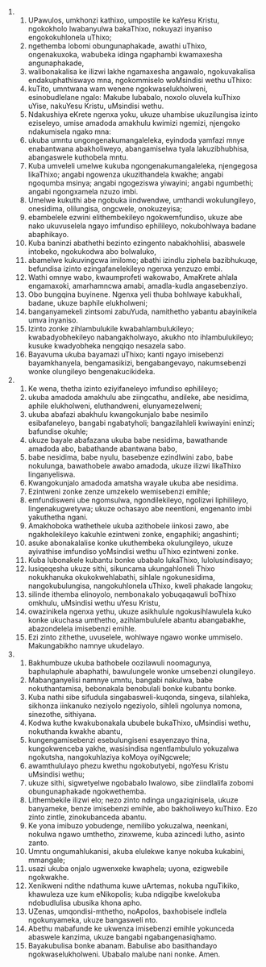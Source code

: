 <ol>
  <li>
    <ol>
      <li>UPawulos, umkhonzi kathixo, umpostile ke kaYesu Kristu,  ngokokholo lwabanyulwa bakaThixo, nokuyazi inyaniso engokokuhlonela uThixo;</li>
      <li>ngethemba lobomi obungunaphakade, awathi uThixo,  ongenakuxoka, wabubeka idinga ngaphambi kwamaxesha angunaphakade,</li>
      <li>walibonakalisa ke ilizwi lakhe ngamaxesha angawalo,  ngokuvakalisa endakuphathiswayo mna, ngokommiselo woMsindisi wethu uThixo:</li>
      <li>kuTito, umntwana wam wenene ngokwaselukholweni,  esinobudlelane ngalo: Makube lubabalo, noxolo oluvela kuThixo uYise, nakuYesu Kristu, uMsindisi wethu.</li>
      <li>Ndakushiya eKrete ngenxa yoku, ukuze uhambise ukuzilungisa izinto eziseleyo, umise amadoda amakhulu kwimizi ngemizi,  njengoko ndakumisela ngako mna:</li>
      <li>ukuba umntu ungongenakumangaleleka, eyindoda yamfazi mnye enabantwana abakholiweyo, abangamiselwa tyala lakuzibhubhisa,  abangaswele kuthobela mntu.</li>
      <li>Kuba umveleli umelwe kukuba ngongenakumangaleleka,  njengegosa likaThixo; angabi ngowenza ukuzithandela kwakhe;  angabi ngoqumba msinya; angabi ngogeziswa yiwayini; angabi ngumbethi; angabi ngongxamela nzuzo imbi.</li>
      <li>Umelwe kukuthi abe ngobuka iindwendwe, umthandi wokulungileyo, onesidima, olilungisa, ongcwele, onokuzeyisa;</li>
      <li>ebambelele ezwini elithembekileyo ngokwemfundiso, ukuze abe nako ukuvuselela ngayo imfundiso ephilileyo, nokubohlwaya badane abaphikayo.</li>
      <li>Kuba baninzi abathethi bezinto ezingento nabakhohlisi,  abaswele intobeko, ngokukodwa abo bolwaluko,</li>
      <li>abamelwe kukuvingcwa imilomo; abathi izindlu ziphela bazibhukuqe, befundisa izinto ezingafanelekileyo ngenxa yenzuzo embi.</li>
      <li>Wathi omnye wabo, kwaumprofeti wakowabo, AmaKrete ahlala engamaxoki, amarhamncwa amabi, amadla-kudla angasebenziyo.</li>
      <li>Obo bungqina buyinene. Ngenxa yeli thuba bohlwaye kabukhali, badane, ukuze baphile elukholweni;</li>
      <li>banganyamekeli zintsomi zabuYuda, namithetho yabantu abayinikela umva inyaniso.</li>
      <li>Izinto zonke zihlambulukile kwabahlambulukileyo;  kwabadyobhekileyo nabangakholwayo, akukho nto ihlambulukileyo;  kusuke kwadyobheka nengqiqo nesazela sabo.</li>
      <li>Bayavuma ukuba bayamazi uThixo; kanti ngayo imisebenzi bayamkhanyela, bengamasikizi, bengabangevayo, nakumsebenzi wonke olungileyo bengenakucikideka.</li>
    </ol>
  </li>
  <li>
    <ol>
      <li>Ke wena, thetha izinto eziyifaneleyo imfundiso ephilileyo;</li>
      <li>ukuba amadoda amakhulu abe ziingcathu, andileke, abe nesidima, aphile elukholweni, eluthandweni, elunyamezelweni;</li>
      <li>ukuba abafazi abakhulu kwangokunjalo babe nesimilo esibafaneleyo, bangabi ngabatyholi; bangazilahleli kwiwayini eninzi; bafundise okuhle;</li>
      <li>ukuze bayale abafazana ukuba babe nesidima, bawathande amadoda abo, babathande abantwana babo,</li>
      <li>babe nesidima, babe nyulu, basebenze ezindlwini zabo, babe nokulunga, bawathobele awabo amadoda, ukuze ilizwi likaThixo linganyeliswa.</li>
      <li>Kwangokunjalo amadoda amatsha wayale ukuba abe nesidima.</li>
      <li>Ezintweni zonke zenze umzekelo wemisebenzi emihle;</li>
      <li>emfundisweni ube ngomsulwa, ngondilekileyo, ngolizwi liphilileyo, lingenakugwetywa; ukuze ochasayo abe neentloni,  engenanto imbi yakuthetha ngani.</li>
      <li>Amakhoboka wathethele ukuba azithobele iinkosi zawo, abe ngakholekileyo kakuhle ezintweni zonke, engaphiki; angashinti;</li>
      <li>asuke abonakalalise konke ukuthembeka okulungileyo, ukuze ayivathise imfundiso yoMsindisi wethu uThixo ezintweni zonke.</li>
      <li>Kuba lubonakele kubantu bonke ubabalo lukaThixo,  lulolusindisayo;</li>
      <li>lusiqeqesha ukuze sithi, sikuncama ukungahloneli Thixo nokukhanuka okukokwehlabathi, sihlale ngokunesidima,  nangokubulungisa, nangokuhlonela uThixo, kweli phakade langoku;</li>
      <li>silinde ithemba elinoyolo, nembonakalo yobuqaqawuli boThixo omkhulu, uMsindisi wethu uYesu Kristu,</li>
      <li>owazinikela ngenxa yethu, ukuze asikhulule ngokusihlawulela kuko konke ukuchasa umthetho, azihlambululele abantu abangabakhe, abazondelela imisebenzi emihle.</li>
      <li>Ezi zinto zithethe, uvuselele, wohlwaye ngawo wonke ummiselo. Makungabikho namnye ukudelayo.</li>
    </ol>
  </li>
  <li>
    <ol>
      <li>Bakhumbuze ukuba bathobele oozilawuli noomagunya,  baphulaphule abaphathi, bawulungele wonke umsebenzi olungileyo.</li>
      <li>Mabanganyelisi namnye umntu, bangabi nakulwa, babe nokuthantamisa, bebonakala benobulali bonke kubantu bonke.</li>
      <li>Kuba nathi sibe sifudula singabasweli-kuqonda, singeva,  silahleka, sikhonza iinkanuko neziyolo ngeziyolo, sihleli ngolunya nomona, sinezothe, sithiyana.</li>
      <li>Kodwa kuthe kwakubonakala ububele bukaThixo, uMsindisi wethu, nokuthanda kwakhe abantu,</li>
      <li>kungengamisebenzi esebulungiseni esayenzayo thina,  kungokwenceba yakhe, wasisindisa ngentlambululo yokuzalwa ngokutsha, nangokuhlaziya koMoya oyiNgcwele;</li>
      <li>awamthululayo phezu kwethu ngokobutyebi, ngoYesu Kristu uMsindisi wethu;</li>
      <li>ukuze sithi, sigwetyelwe ngobabalo lwalowo, sibe ziindlalifa zobomi obungunaphakade ngokwethemba.</li>
      <li>Lithembekile ilizwi elo; nezo zinto ndinga ungaziqinisela,  ukuze banyameke, benze imisebenzi emihle, abo bakholiweyo kuThixo. Ezo zinto zintle, zinokubanceda abantu.</li>
      <li>Ke yona imibuzo yobudenge, nemilibo yokuzalwa, neenkani,  nokulwa ngawo umthetho, zinxweme, kuba azincedi lutho, asinto zanto.</li>
      <li>Umntu ongumahlukanisi, akuba elulekwe kanye nokuba kukabini, mmangale;</li>
      <li>usazi ukuba onjalo ugwenxeke kwaphela; uyona, ezigwebile ngokwakhe.</li>
      <li>Xenikweni ndithe ndathuma kuwe uArtemas, nokuba nguTikiko,  khawuleza uze kum eNikopolis; kuba ndigqibe kwelokuba ndobudlulisa ubusika khona apho.</li>
      <li>UZenas, umqondisi-mthetho, noApolos, baxhobisele indlela ngokunyameka, ukuze bangasweli nto.</li>
      <li>Abethu mabafunde ke ukwenza imisebenzi emihle yokunceda abaswele kanzima, ukuze bangabi ngabangenasiqhamo.</li>
      <li>Bayakubulisa bonke abanam. Babulise abo basithandayo ngokwaselukholweni. Ubabalo malube nani nonke. Amen.</li>
    </ol>
  </li>
</ol>